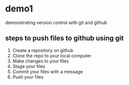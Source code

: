 # demo1
demonstrating version control with git and github
## steps to push files to github using git
1. Create a repository on github
2. Clone the repo to your local computer
3. Make changes to your files
4. Stage your files
5. Commit your files with a message
6. Push your files
